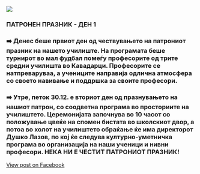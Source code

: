 ![](/News/1.webp)

### ПАТРОНЕН ПРАЗНИК - ДЕН 1
### ➡️ Денес беше првиот ден од чествувањето на патрониот празник на нашето училиште. На програмата беше турнирот во мал фудбал помеѓу професорите од трите средни училишта во Кавадарци. Професорите се натпреваруваа, а учениците направија одлична атмосфера со своето навивање и поддршка за своите професори.
### ➡️ Утре, петок 30.12. е вториот ден од празнувањето на нашиот патрон, со соодветна програма во просториите на училиштето. Церемонијата започнува во 10 часот со положување цвеќе на спомен бистата во школскиот двор, а потоа во холот на училиштето обраќање ќе има директорот Душко Лазов, по кој ќе следува културно-уметничка програма во организација на наши ученици и нивни професори. НЕКА НИ Е ЧЕСТИТ ПАТРОНИОТ ПРАЗНИК!

[View post on Facebook](https://www.facebook.com/permalink.php?story_fbid=pfbid032MTMraDdYzKvnEdZDxFx3Ye4zM29WUKVbZY3JAXEtRWSvaW6tebBUpmpw5Dos2m3l&id=100009483255162)